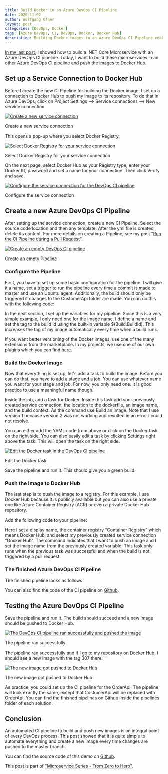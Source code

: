 ```yaml
---
title: Build Docker in an Azure DevOps CI Pipeline
date: 2020-11-02
author: Wolfgang Ofner
layout: post
categories: [DevOps, Docker]
tags: [Azure DevOps, CI, DevOps, Docker, Docker Hub]
description: Building Docker images in an Azure DevOps CI Pipeline enables you to easily take your build pipeline into any other system and run it there.
---
```

<a href="/run-the-ci-pipeline-during-pull-request/" target="_blank" rel="noopener noreferrer">In my last post</a>, I showed how to build a .NET Core Microservice with an Azure DevOps CI pipeline. Today, I want to build these microservices in an other Azure DevOps CI pipeline and push the images to Docker Hub.

## Set up a Service Connection to Docker Hub

Before I create the new CI Pipeline for building the Docker image, I set up a connection to Docker Hub to push my image to its repository. To do that in Azure DevOps, click on Project Settings --> Service connections --> New service connection.

<div class="col-12 col-sm-10 aligncenter">
  <a href="/assets/img/posts/2020/09/Create-a-new-service-connection.jpg"><img loading="lazy" src="/assets/img/posts/2020/09/Create-a-new-service-connection.jpg" alt="Create a new service connection" /></a>
  
  <p>
    Create a new service connection
  </p>
</div>

This opens a pop-up where you select Docker Registry.

<div class="col-12 col-sm-10 aligncenter">
  <a href="/assets/img/posts/2020/09/Select-Docker-Registry-for-your-service-connection.jpg"><img loading="lazy" src="/assets/img/posts/2020/09/Select-Docker-Registry-for-your-service-connection.jpg" alt="Select Docker Registry for your service connection" /></a>
  
  <p>
    Select Docker Registry for your service connection
  </p>
</div>

On the next page, select Docker Hub as your Registry type, enter your Docker ID, password and set a name for your connection. Then click Verify and save.

<div class="col-12 col-sm-10 aligncenter">
  <a href="/assets/img/posts/2020/09/Configure-the-service-connection.jpg"><img loading="lazy" src="/assets/img/posts/2020/09/Configure-the-service-connection.jpg" alt="Configure the service connection for the DevOps CI pipeline" /></a>
  
  <p>
    Configure the service connection
  </p>
</div>

## Create a new Azure DevOps CI Pipeline

After setting up the service connection, create a new CI Pipeline. Select the source code location and then any template. After the yml file is created, delete its content. For more details on creating a Pipeline, see my post "<a href="/run-the-ci-pipeline-during-pull-request/" target="_blank" rel="noopener noreferrer">Run the CI Pipeline during a Pull Request</a>".

<div class="col-12 col-sm-10 aligncenter">
  <a href="/assets/img/posts/2020/11/Create-an-empty-DevOps-CI-pipeline.jpg"><img loading="lazy" src="/assets/img/posts/2020/11/Create-an-empty-DevOps-CI-pipeline.jpg" alt="Create an empty DevOps CI pipeline" /></a>
  
  <p>
    Create an empty Pipeline
  </p>
</div>

### Configure the Pipeline

First, you have to set up some basic configuration for the pipeline. I will give it a name, set a trigger to run the pipeline every time a commit is made to master and use an Ubuntu agent. Additionally, the build should only be triggered if changes to the CustomerApi folder are made. You can do this with the following code:

<script src="https://gist.github.com/WolfgangOfner/62596172d6912cd5e5029c05a50e5301.js"></script>

In the next section, I set up the variables for my pipeline. Since this is a very simple example, I only need one for the image name. I define a name and set the tag to the build id using the built-in variable $(Build.BuildId). This increases the tag of my image automatically every time when a build runs.

<script src="https://gist.github.com/WolfgangOfner/43caf7aa8921fa30fa9e97b0792a09da.js"></script>

If you want better versioning of the Docker images, use one of the many extensions from the marketplace. In my projects, we use one of our own plugins which you can find <a href="https://marketplace.visualstudio.com/items?itemName=4tecture.BuildVersioning" target="_blank" rel="noopener noreferrer">here</a>.

### Build the Docker Image

Now that everything is set up, let's add a task to build the image. Before you can do that, you have to add a stage and a job. You can use whatever name you want for your stage and job. For now, you only need one. It is good practice to use a meaningful name though.

Inside the job, add a task for Docker. Inside this task add your previously created service connection, the location to the dockerfile, an image name, and the build context. As the command use Build an Image. Note that I use version 1 because version 2 was not working and resulted in an error I could not resolve.

<script src="https://gist.github.com/WolfgangOfner/1b4732e389d12d961c9db14d69b44c01.js"></script>

You can either add the YAML code from above or click on the Docker task on the right side. You can also easily edit a task by clicking Settings right above the task. This will open the task on the right side.

<div class="col-12 col-sm-10 aligncenter">
  <a href="/assets/img/posts/2020/11/Edit-the-Docker-task.jpg"><img loading="lazy" src="/assets/img/posts/2020/11/Edit-the-Docker-task.jpg" alt="Edit the Docker task in the DevOps CI pipeline" /></a>
  
  <p>
    Edit the Docker task
  </p>
</div>

Save the pipeline and run it. This should give you a green build.

### Push the Image to Docker Hub

The last step is to push the image to a registry. For this example, I use Docker Hub because it is publicly available but you can also use a private one like Azure Container Registry (ACR) or even a private Docker Hub repository.

Add the following code to your pipeline:

<script src="https://gist.github.com/WolfgangOfner/d3e98cbc5568cabdefb8e2eb6736988a.js"></script>

Here I set a display name, the container registry &#8220;Container Registry&#8221; which means Docker Hub, and select my previously created service connection "Docker Hub". The command indicates that I want to push an image and I set the image name from the previously created variable. This task only runs when the previous task was successful and when the build is not triggered by a pull request.

### The finished Azure DevOps CI Pipeline

The finished pipeline looks as follows:

<script src="https://gist.github.com/WolfgangOfner/7dec28c76c8a31aa354002da7d358f7c.js"></script>

You can also find the code of the CI pipeline on <a href="https://github.com/WolfgangOfner/MicroserviceDemo/blob/master/CustomerApi/pipelines/CustomerApi-CI.yml" target="_blank" rel="noopener noreferrer">Github</a>.

## Testing the Azure DevOps CI Pipeline

Save the pipeline and run it. The build should succeed and a new image should be pushed to Docker Hub.

<div class="col-12 col-sm-10 aligncenter">
  <a href="/assets/img/posts/2020/11/The-pipeline-ran-successfully-and-pushed-the-image.jpg"><img loading="lazy" src="/assets/img/posts/2020/11/The-pipeline-ran-successfully-and-pushed-the-image.jpg" alt="The DevOps CI pipeline ran successfully and pushed the image" /></a>
  
  <p>
    The pipeline ran successfully
  </p>
</div>

The pipeline ran successfully and if I go to <a href="https://hub.docker.com/r/wolfgangofner/customerapi/tags" target="_blank" rel="noopener noreferrer">my repository on Docker Hub</a>, I should see a new image with the tag 307 there.

<div class="col-12 col-sm-10 aligncenter">
  <a href="/assets/img/posts/2020/11/The-new-image-got-pushed-to-Docker-Hub.jpg"><img loading="lazy" src="/assets/img/posts/2020/11/The-new-image-got-pushed-to-Docker-Hub.jpg" alt="The new image got pushed to Docker Hub" /></a>
  
  <p>
    The new image got pushed to Docker Hub
  </p>
</div>

As practice, you could set up the CI pipeline for the OrderApi. The pipeline will look exactly the same, except that CustomerApi will be replaced with OrderApi. You can find the finished pipelines on <a href="https://github.com/WolfgangOfner/MicroserviceDemo" target="_blank" rel="noopener noreferrer">Github</a> inside the pipelines folder of each solution.

## Conclusion

An automated CI pipeline to build and push new images is an integral point of every DevOps process. This post showed that it is quite simple to automate everything and create a new image every time changes are pushed to the master branch.

You can find the source code of this demo on <a href="https://github.com/WolfgangOfner/MicroserviceDemo" target="_blank" rel="noopener noreferrer">Github</a>.

This post is part of ["Microservice Series - From Zero to Hero"](/microservice-series-from-zero-to-hero).